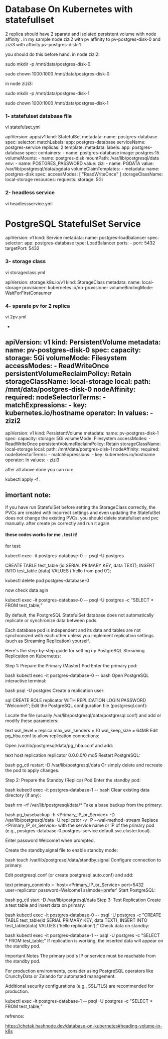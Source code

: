 

# Database On Kubernetes with statefullset

2 replica should have 2 sparate and isolated persistent volume with node affinity . in my sample node zizi2 with pv affinity to pv-postgres-disk-0 and zizi3 with affinity pv-postgres-disk-1

you should do this before hand. in node zizi2:

 sudo mkdir -p /mnt/data/postgres-disk-0

sudo chown 1000:1000 /mnt/data/postgres-disk-0

in node zizi3:

sudo mkdir -p /mnt/data/postgres-disk-1

sudo chown 1000:1000  /mnt/data/postgres-disk-1


### 1- statefulset database file

vi statefulset.yml

 
   apiVersion: apps/v1
   kind: StatefulSet
   metadata:
   name: postgres-database
   spec:
   selector:
     matchLabels:
       app: postgres-database
   serviceName: postgres-service
   replicas: 2
   template:
     metadata:
       labels:
         app: postgres-database
     spec:
       containers:
         - name: postgres-database
           image: postgres:15
           volumeMounts:
             - name: postgres-disk
               mountPath: /var/lib/postgresql/data
           env:
             - name: POSTGRES_PASSWORD
               value: zizi
             - name: PGDATA
               value: /var/lib/postgresql/data/pgdata
   volumeClaimTemplates:
     - metadata:
         name: postgres-disk
       spec:
         accessModes: [ "ReadWriteOnce" ]
         storageClassName: local-storage
         resources:
           requests:
             storage: 5Gi
 



### 2- headless service 

 vi headlessservice.yml


  # PostgreSQL StatefulSet Service
  apiVersion: v1
  kind: Service
  metadata:
    name: postgres-loadbalancer
  spec:
    selector:
      app: postgres-database
    type: LoadBalancer
    ports:
      - port: 5432
        targetPort: 5432




### 3- storage class

vi storageclass.yml

  apiVersion: storage.k8s.io/v1
  kind: StorageClass
  metadata:
    name: local-storage
  provisioner: kubernetes.io/no-provisioner
  volumeBindingMode: WaitForFirstConsumer




### 4- sparate pv for 2 replica

 vi 2pv.yml

  -
  apiVersion: v1
  kind: PersistentVolume
  metadata:
    name: pv-postgres-disk-0
  spec:
    capacity:
      storage: 5Gi
    volumeMode: Filesystem
    accessModes:
      - ReadWriteOnce
    persistentVolumeReclaimPolicy: Retain
    storageClassName: local-storage
    local:
      path: /mnt/data/postgres-disk-0
    nodeAffinity:
      required:
        nodeSelectorTerms:
        - matchExpressions:
          - key: kubernetes.io/hostname
            operator: In
            values:
            - zizi2
  ---
  apiVersion: v1
  kind: PersistentVolume
  metadata:
    name: pv-postgres-disk-1
  spec:
    capacity:
      storage: 5Gi
    volumeMode: Filesystem
    accessModes:
      - ReadWriteOnce
    persistentVolumeReclaimPolicy: Retain
    storageClassName: local-storage
    local:
      path: /mnt/data/postgres-disk-1
    nodeAffinity:
      required:
        nodeSelectorTerms:
        - matchExpressions:
          - key: kubernetes.io/hostname
            operator: In
            values:
            - zizi3
  




after all above done you can run:

 kubectl apply -f .

## imortant note:

If you have run StatefulSet before setting the StorageClass correctly, the PVCs are created with incorrect settings and even updating the StatefulSet does not change the existing PVCs.
you should delete statefullset and pvc manually. after create pv correctly  and run it again 








#### these codes works for me . test it!

for test:

 kubectl exec -it postgres-database-0 -- psql -U postgres

 CREATE TABLE test_table (id SERIAL PRIMARY KEY, data TEXT);
INSERT INTO test_table (data) VALUES ('hello from pod 0');

kubectl delete pod postgres-database-0


now check data agin


kubectl exec -it postgres-database-0 -- psql -U postgres -c "SELECT * FROM test_table;"


By default, the PostgreSQL StatefulSet database does not automatically replicate or synchronize data between pods.

Each database pod is independent and its data and tables are not synchronized with each other unless you implement replication settings (such as Streaming Replication) yourself.

Here's the step-by-step guide for setting up PostgreSQL Streaming Replication on Kubernetes:

Step 1: Prepare the Primary (Master) Pod
Enter the primary pod:

bash
kubectl exec -it postgres-database-0 -- bash
Open PostgreSQL interactive terminal:

bash
psql -U postgres
Create a replication user:

sql
CREATE ROLE replicator WITH REPLICATION LOGIN PASSWORD 'Welcome1';
Edit the PostgreSQL configuration file (postgresql.conf):

Locate the file (usually /var/lib/postgresql/data/postgresql.conf) and add or modify these parameters:

text
wal_level = replica
max_wal_senders = 10
wal_keep_size = 64MB
Edit pg_hba.conf to allow replication connections:

Open /var/lib/postgresql/data/pg_hba.conf and add:

text
host replication replicator 0.0.0.0/0 md5
Restart PostgreSQL:

bash
pg_ctl restart -D /var/lib/postgresql/data
Or simply delete and recreate the pod to apply changes.

Step 2: Prepare the Standby (Replica) Pod
Enter the standby pod:

bash
kubectl exec -it postgres-database-1 -- bash
Clear existing data directory (if any):

bash
rm -rf /var/lib/postgresql/data/*
Take a base backup from the primary:

bash
pg_basebackup -h <Primary_IP_or_Service> -D /var/lib/postgresql/data -U replicator -v -P --wal-method=stream
Replace <Primary_IP_or_Service> with the service name or IP of the primary pod (e.g., postgres-database-0.postgres-service.default.svc.cluster.local).

Enter password Welcome1 when prompted.

Create the standby.signal file to enable standby mode:

bash
touch /var/lib/postgresql/data/standby.signal
Configure connection to primary:

Edit postgresql.conf (or create postgresql.auto.conf) and add:

text
primary_conninfo = 'host=<Primary_IP_or_Service> port=5432 user=replicator password=Welcome1 sslmode=prefer'
Start PostgreSQL:

bash
pg_ctl start -D /var/lib/postgresql/data
Step 3: Test Replication
Create a test table and insert data on primary:

bash
kubectl exec -it postgres-database-0 -- psql -U postgres -c "CREATE TABLE test_table(id SERIAL PRIMARY KEY, data TEXT); INSERT INTO test_table(data) VALUES ('hello replication');"
Check data on standby:

bash
kubectl exec -it postgres-database-1 -- psql -U postgres -c "SELECT * FROM test_table;"
If replication is working, the inserted data will appear on the standby pod.

Important Notes
The primary pod's IP or service must be reachable from the standby pod.

For production environments, consider using PostgreSQL operators like CrunchyData or Zalando for automated management.

Additional security configurations (e.g., SSL/TLS) are recommended for production.


kubectl exec -it postgres-database-1 -- psql -U postgres -c "SELECT * FROM test_table;"






refrence:

https://chetak.hashnode.dev/database-on-kubernetes#heading-volume-in-k8s



